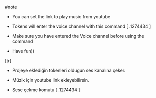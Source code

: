  #note
- You can set the link to play music from youtube

- Tokens will enter  the voice channel with this command   [ .1274434 ]

- Make sure you have entered the Voice channel before using the command

- Have fun))

[tr]

- Projeye eklediğin tokenleri oldugun ses kanalına çeker.

- Müzik için youtube link ekleyebilirsin.

- Sese çekme komutu  [ .1274434 ]
